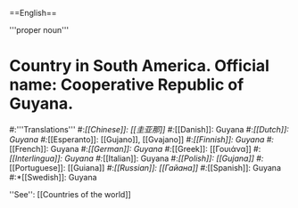 ==English==

'''proper noun'''

# Country in South America. Official name: Cooperative Republic of Guyana.
#:'''Translations'''
#:*[[Chinese]]: [[圭亚那]]
#:*[[Danish]]: Guyana
#:*[[Dutch]]: Guyana
#:*[[Esperanto]]: [[Gujano]], [[Gvajano]]
#:*[[Finnish]]: Guyana
#:*[[French]]: Guyana
#:*[[German]]: Guyana
#:*[[Greek]]: [[Γουιάνα]]
#:*[[Interlingua]]: Guyana
#:*[[Italian]]: Guyana
#:*[[Polish]]: [[Gujana]]
#:*[[Portuguese]]: [[Guiana]]
#:*[[Russian]]: [[Гайана]]
#:*[[Spanish]]: Guyana
#:*[[Swedish]]: Guyana

''See'': [[Countries of the world]]